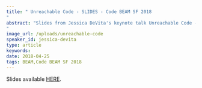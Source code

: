 ```yaml
---
title: " Unreachable Code - SLIDES - Code BEAM SF 2018
"
abstract: "Slides from Jessica DeVita's keynote talk Unreachable Code - A Conversation about Safety and Human Factors - Code BEAM SF 2018
"
image_url: /uploads/unreachable-code
speaker_id: jessica-devita
type: article
keywords: 
date: 2018-04-25
tags: BEAM,Code BEAM SF 2018
---
```

Slides available <a href="http://s3.amazonaws.com/erlang-conferences-production/media/files/000/000/898/original/Jessica_DeVita_-_Unreachable_Code.pdf?1524648417" target="_blank">HERE</a>.
